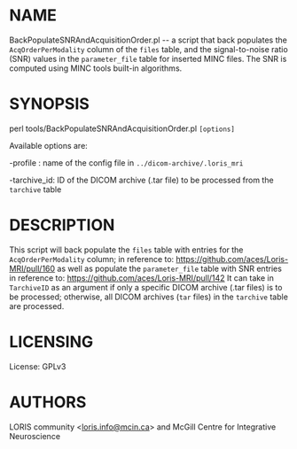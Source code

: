 # NAME

BackPopulateSNRAndAcquisitionOrder.pl -- a script that back populates the
`AcqOrderPerModality` column of the `files` table, and the signal-to-noise
ratio (SNR) values in the `parameter_file` table for inserted MINC files. The
SNR is computed using MINC tools built-in algorithms.

# SYNOPSIS

perl tools/BackPopulateSNRAndAcquisitionOrder.pl `[options]`

Available options are:

\-profile    : name of the config file in `../dicom-archive/.loris_mri`

\-tarchive\_id: ID of the DICOM archive (.tar file) to be processed from the
               `tarchive` table

# DESCRIPTION

This script will back populate the `files` table with entries for the
`AcqOrderPerModality` column; in reference to:
https://github.com/aces/Loris-MRI/pull/160
as well as populate the `parameter_file` table with SNR entries in reference
to: https://github.com/aces/Loris-MRI/pull/142
It can take in `TarchiveID` as an argument if only a specific DICOM archive
(.tar files) is to be processed; otherwise, all DICOM archives (`tar`
files) in the `tarchive` table are processed.

# LICENSING

License: GPLv3

# AUTHORS

LORIS community &lt;loris.info@mcin.ca> and McGill Centre for Integrative
Neuroscience
